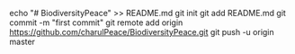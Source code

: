 echo "# BiodiversityPeace" >> README.md
git init
git add README.md
git commit -m "first commit"
git remote add origin https://github.com/charulPeace/BiodiversityPeace.git
git push -u origin master
